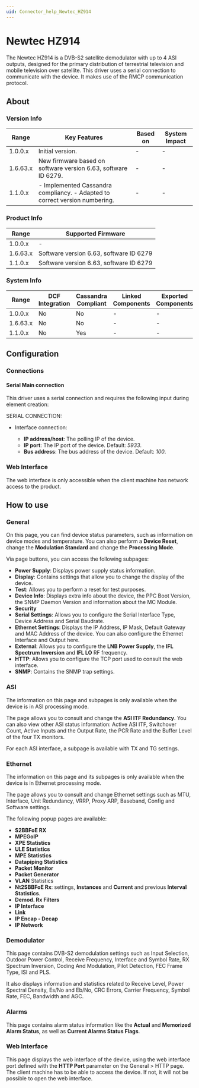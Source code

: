 ```yaml
---
uid: Connector_help_Newtec_HZ914
---
```


# Newtec HZ914

The Newtec HZ914 is a DVB-S2 satellite demodulator with up to 4 ASI outputs, designed for the primary distribution of terrestrial television and mobile television over satellite. This driver uses a serial connection to communicate with the device. It makes use of the RMCP communication protocol.

## About

### Version Info

| **Range** | **Key Features**                                                             | **Based on** | **System Impact** |
|-----------|------------------------------------------------------------------------------|--------------|-------------------|
| 1.0.0.x   | Initial version.                                                             | \-           | \-                |
| 1.6.63.x  | New firmware based on software version 6.63, software ID 6279.               | \-           | \-                |
| 1.1.0.x   | \- Implemented Cassandra compliancy. - Adapted to correct version numbering. | \-           | \-                |

### Product Info

| **Range** | **Supported Firmware**                  |
|-----------|-----------------------------------------|
| 1.0.0.x   | \-                                      |
| 1.6.63.x  | Software version 6.63, software ID 6279 |
| 1.1.0.x   | Software version 6.63, software ID 6279 |

### System Info

| **Range** | **DCF Integration** | **Cassandra Compliant** | **Linked Components** | **Exported Components** |
|-----------|---------------------|-------------------------|-----------------------|-------------------------|
| 1.0.0.x   | No                  | No                      | \-                    | \-                      |
| 1.6.63.x  | No                  | No                      | \-                    | \-                      |
| 1.1.0.x   | No                  | Yes                     | \-                    | \-                      |

## Configuration

### Connections

#### Serial Main connection

This driver uses a serial connection and requires the following input during element creation:

SERIAL CONNECTION:

- Interface connection:

  - **IP address/host**: The polling IP of the device.
  - **IP port**: The IP port of the device. Default: *5933*.
  - **Bus address**: The bus address of the device. Default: *100*.

### Web Interface

The web interface is only accessible when the client machine has network access to the product.

## How to use

### General

On this page, you can find device status parameters, such as information on device modes and temperature. You can also perform a **Device Reset**, change the **Modulation Standard** and change the **Processing Mode**.

Via page buttons, you can access the following subpages:

- **Power Supply**: Displays power supply status information.
- **Display**: Contains settings that allow you to change the display of the device.
- **Test**: Allows you to perform a reset for test purposes.
- **Device Info**: Displays extra info about the device, the PPC Boot Version, the SNMP Daemon Version and information about the MC Module.
- **Security**
- **Serial Settings**: Allows you to configure the Serial Interface Type, Device Address and Serial Baudrate.
- **Ethernet Settings**: Displays the IP Address, IP Mask, Default Gateway and MAC Address of the device. You can also configure the Ethernet Interface and Output here.
- **External**: Allows you to configure the **LNB Power Supply**, the **IFL Spectrum Inversion** and **IFL LO** RF frequency.
- **HTTP**: Allows you to configure the TCP port used to consult the web interface.
- **SNMP**: Contains the SNMP trap settings.

### ASI

The information on this page and subpages is only available when the device is in ASI processing mode.

The page allows you to consult and change the **ASI ITF Redundancy**. You can also view other ASI status information: Active ASI ITF, Switchover Count, Active Inputs and the Output Rate, the PCR Rate and the Buffer Level of the four TX monitors.

For each ASI interface, a subpage is available with TX and TG settings.

### Ethernet

The information on this page and its subpages is only available when the device is in Ethernet processing mode.

The page allows you to consult and change Ethernet settings such as MTU, Interface, Unit Redundancy, VRRP, Proxy ARP, Baseband, Config and Software settings.

The following popup pages are available:

- **S2BBFoE RX**
- **MPEGoIP**
- **XPE Statistics**
- **ULE Statistics**
- **MPE Statistics**
- **Datapiping Statistics**
- **Packet Monitor**
- **Packet Generator**
- **VLAN** Statistics
- **Nt2SBBFoE Rx**: settings, **Instances** and **Current** and previous **Interval Statistics**.
- **Demod. Rx Filters**
- **IP Interface**
- **Link**
- **IP Encap - Decap**
- **IP Network**

### Demodulator

This page contains DVB-S2 demodulation settings such as Input Selection, Outdoor Power Control, Receive Frequency, Interface and Symbol Rate, RX Spectrum Inversion, Coding And Modulation, Pilot Detection, FEC Frame Type, ISI and PLS.

It also displays information and statistics related to Receive Level, Power Spectral Density, Es/No and Eb/No, CRC Errors, Carrier Frequency, Symbol Rate, FEC, Bandwidth and AGC.

### Alarms

This page contains alarm status information like the **Actual** and **Memorized** **Alarm Status**, as well as **Current Alarms Status Flags**.

### Web Interface

This page displays the web interface of the device, using the web interface port defined with the **HTTP Port** parameter on the General \> HTTP page. The client machine has to be able to access the device. If not, it will not be possible to open the web interface.
